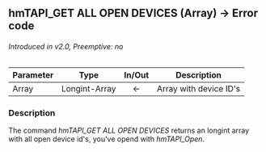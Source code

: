## hmTAPI_GET ALL OPEN DEVICES (Array) → Error code
###### Introduced in v2.0, Preemptive: no

|Parameter|Type|In/Out|Description
|---|---|:---:|---
|Array|Longint-Array|←|Array with device ID's

### Description
The command *hmTAPI_GET ALL OPEN DEVICES* returns an longint array with all open device id's, you've opend with *hmTAPI_Open*.

